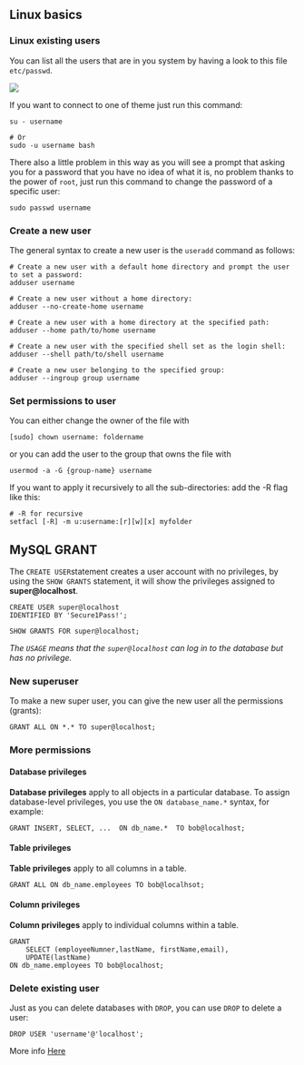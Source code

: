 
## Linux basics
### Linux existing users

You can list all the users that are in you system by having a look to this file `etc/passwd`.

![](https://oracle-patches.com/images/2021/02/06/etc_passwd_file.png)

If you want to connect to one of theme just run this command:

```shell
su - username

# Or
sudo -u username bash
```

There also a little problem in this way as you will see a prompt that asking you for a password that you have no idea of what it is, no problem thanks to the power of `root`, just run this command to change the password of a specific user:

```shell
sudo passwd username
```

### Create a new user

The general syntax to create a new user is  the `useradd` command as follows:

```shell
# Create a new user with a default home directory and prompt the user to set a password:
adduser username

# Create a new user without a home directory:
adduser --no-create-home username

# Create a new user with a home directory at the specified path:
adduser --home path/to/home username

# Create a new user with the specified shell set as the login shell:
adduser --shell path/to/shell username

# Create a new user belonging to the specified group:
adduser --ingroup group username

```

### Set permissions to user

You can either change the owner of the file with

```shell
[sudo] chown username: foldername
```

or you can add the user to the group that owns the file with

```shell
usermod -a -G {group-name} username
```

If you want to apply it recursively to all the sub-directories: add the -R flag like this:

```shell
# -R for recursive
setfacl [-R] -m u:username:[r][w][x] myfolder
```

## MySQL GRANT

The `CREATE USER`statement creates a user account with no privileges, by using the `SHOW GRANTS` statement, it will show the privileges assigned to **super@localhost**.

```mysql
CREATE USER super@localhost 
IDENTIFIED BY 'Secure1Pass!';

SHOW GRANTS FOR super@localhost;
```
*The `USAGE` means that the `super@localhost` can log in to the database but has no privilege.*

### New superuser

To make a new super user, you can give the new user all the permissions (grants):

```mysql
GRANT ALL ON *.* TO super@localhost;
```

### More permissions
#### Database privileges

**Database privileges** apply to all objects in a particular database. To assign database-level privileges, you use the `ON database_name.*` syntax, for example:

```mysql
GRANT INSERT, SELECT, ...  ON db_name.*  TO bob@localhost;
```

#### Table privileges

**Table privileges** apply to all columns in a table.

```mysql
GRANT ALL ON db_name.employees TO bob@localhsot;
```

#### Column privileges

**Column privileges** apply to individual columns within a table.

```mysql
GRANT 
	SELECT (employeeNumner,lastName, firstName,email), 
	UPDATE(lastName) 
ON db_name.employees TO bob@localhost;
```

### Delete existing user
Just as you can delete databases with `DROP`, you can use `DROP` to delete a user:

```mysql
DROP USER 'username'@'localhost';
```
More info [Here](https://www.digitalocean.com/community/tutorials/how-to-create-a-new-user-and-grant-permissions-in-mysql)

